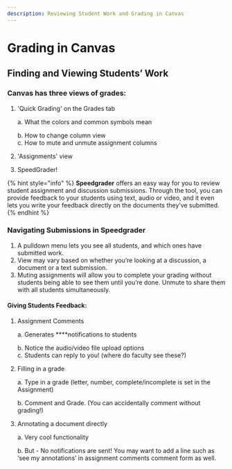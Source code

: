 ```yaml
---
description: Reviewing Student Work and Grading in Canvas
---
```


# Grading in Canvas

## **Finding and Viewing Students’ Work**

### Canvas has three views of grades: 

1. 'Quick Grading' on the Grades tab

   a. What the colors and common symbols mean

   b. How to change column view   
   c. How to mute and unmute assignment columns

2. 'Assignments' view 
3. SpeedGrader!

{% hint style="info" %}
**Speedgrader** offers an easy way for you to review student assignment and discussion submissions. Through the tool, you can provide feedback to your students using text, audio or video, and it even lets you write your feedback directly on the documents they’ve submitted.
{% endhint %}

### **Navigating Submissions in Speedgrader**

1. A pulldown menu lets you see all students, and which ones have submitted work.
2. View may vary based on whether you’re looking at a discussion, a document or a text submission.
3. Muting assignments will allow you to complete your grading without students being able to see them until you’re done. Unmute to share them with all students simultaneously.

#### Giving Students Feedback: 

1. Assignment Comments

   a. Generates ****notifications to students

   b. Notice the audio/video file upload options  
   c. Students can reply to you! \(where do faculty see these?\)  

2. Filling in a grade

   a. Type in a grade  \(letter, number, complete/incomplete is set in the Assignment\)

   b. Comment and Grade. \(You can accidentally comment without grading!\)  

3. Annotating a document directly

   a. Very cool functionality

   b. But - No notifications are sent! You may want to add a line such as ‘see my annotations’ in assignment comments comment form as well.

